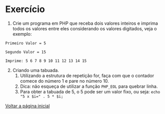 # Exercício
1. Crie um programa em PHP que receba dois valores inteiros e imprima todos os valores entre eles considerando os valores digitados, veja o exemplo:

```
Primeiro Valor = 5

Segundo Valor = 15

Imprime: 5 6 7 8 9 10 11 12 13 14 15
```
2. Criando uma tabuada.
   1. Utilizando a estrutura de repetição for, faça com que o contador comece do número 1 e pare no número 10. 
   2. Dica: não esqueça de utilizar a função `PHP_EOL` para quebrar linha.
   3. Para obter a tabuada de 5, o 5 pode ser um valor fixo, ou seja: `echo "5 x $i=" . 5 * $i;`

[Voltar a página inicial](../README.md)